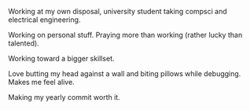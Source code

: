 Working at my own disposal, university student taking compsci and electrical engineering.

Working on personal stuff. Praying more than working (rather lucky than talented).

Working toward a bigger skillset.

Love butting my head against a wall and biting pillows while debugging. Makes me feel alive.

Making my yearly commit worth it.
